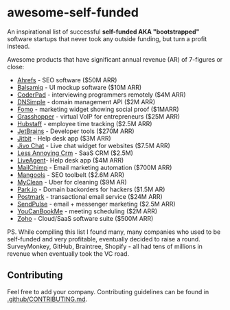 # awesome-self-funded

An inspirational list of successful **self-funded AKA "bootstrapped"** software startups that never took any outside funding, but turn a profit instead.

Awesome products that have significant annual revenue (AR) of 7-figures or close:

- [Ahrefs](https://ahrefs.com) - SEO software ($50M ARR)
- [Balsamiq](https://balsamiq.com/) - UI mockup software ($10M ARR)
- [CoderPad](https://coderpad.io/) - interviewing programmers remotely ($4M ARR)
- [DNSimple](https://dnsimple.com/) - domain management API ($2M ARR)
- [Fomo](https://www.usefomo.com/) - marketing widget showing social proof ($1MARR)
- [Grasshopper](http://grasshopper.com/) - virtual VoIP for entrepreneurs ($25M ARR)
- [Hubstaff](https://hubstaff.com/) - employee time tracking ($2.5M ARR)
- [JetBrains](https://www.jetbrains.com/) - Developer tools ($270M ARR)
- [Jitbit](https://www.jtibit.com/) - Help desk app ($3M ARR)
- [Jivo Chat](https://www.jivochat.com/) - Live chat widget for websites ($7.5M ARR)
- [Less Annoying Crm](https://www.lessannoyingcrm.com/) - SaaS CRM ($2.5M)
- [LiveAgent](https://www.ladesk.com/)- Help desk app ($4M ARR)
- [MailChimp](https://mailchimp.com/) - Email marketing automation ($700M ARR)
- [Mangools](https://mangools.com/) - SEO toolbelt ($2.6M ARR)
- [MyClean](https://www.myclean.com/) - Uber for cleaning ($9M AR)
- [Park.io](http://park.io/) - Domain backorders for hackers ($1.5M AR)
- [Postmark](https://postmarkapp.com/) - transactional email service ($24M ARR)
- [SendPulse](https://sendpulse.com/) - email + messenger marketing ($2.5M ARR)
- [YouCanBookMe](https://youcanbook.me/) - meeting scheduling ($2M ARR)
- [Zoho](https://www.zoho.com/) - Cloud/SaaS software suite ($500M ARR)

PS. While compiling this list I found many, many companies who used to be self-funded and very profitable, eventually decided to raise a round. SurveyMonkey, GitHub, Braintree, Shopify - all had tens of millions in revenue when eventually took the VC road.

## Contributing
Feel free to add your company. Contributing guidelines can be found in [.github/CONTRIBUTING.md](.github/CONTRIBUTING.md).
